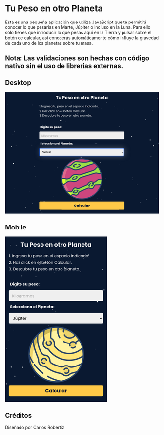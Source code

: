 # Tu Peso en otro Planeta

Esta es una pequeña aplicación que utiliza JavaScript que te permitirá conocer lo que pesarías en Marte, Júpiter o incluso en la Luna. Para ello sólo tienes que introducir lo que pesas aquí en la Tierra y pulsar sobre el botón de calcular, así conocerás automáticamente cómo influye la gravedad de cada uno de los planetas sobre tu masa.
## Nota: Las validaciones son hechas con código nativo sin el uso de librerias externas.

## Desktop

<img  src="./design/desktop.png" />

## Mobile

<img src="./design/mobil.png" />

## Créditos

Diseñado por Carlos Robertiz
